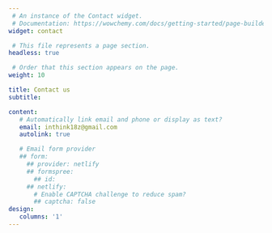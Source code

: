 ```yaml
---
 # An instance of the Contact widget.
 # Documentation: https://wowchemy.com/docs/getting-started/page-builder/
widget: contact

 # This file represents a page section.
headless: true

 # Order that this section appears on the page.
weight: 10

title: Contact us
subtitle:

content:
   # Automatically link email and phone or display as text?
   email: inthink18z@gmail.com
   autolink: true

   # Email form provider
   ## form:
     ## provider: netlify
     ## formspree:
       ## id:
     ## netlify:
       # Enable CAPTCHA challenge to reduce spam?
       ## captcha: false
design:
   columns: '1'
---
```

